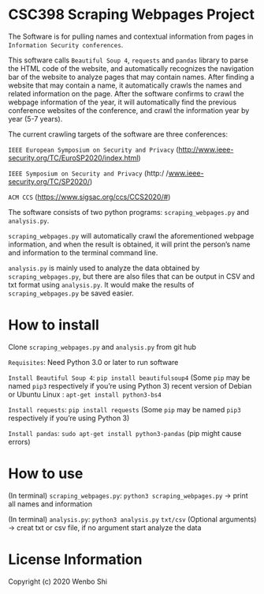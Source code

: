# CSC398 Scraping Webpages Project
The Software is for pulling names and contextual information from pages in `Information Security conferences`.

This software calls `Beautiful Soup 4`, `requests` and `pandas` library to parse the HTML code of the website, and automatically recognizes the navigation bar of the website to analyze pages that may contain names. After finding a website that may contain a name, it automatically crawls the names and related information on the page. After the software confirms to crawl the webpage information of the year, it will automatically find the previous conference websites of the conference, and crawl the information year by year (5-7 years). 

The current crawling targets of the software are three conferences:

`IEEE European Symposium on Security and Privacy` (http://www.ieee-security.org/TC/EuroSP2020/index.html)

`IEEE Symposium on Security and Privacy` (http:/ /www.ieee-security.org/TC/SP2020/)

`ACM CCS` (https://www.sigsac.org/ccs/CCS2020/#)

The software consists of two python programs: `scraping_webpages.py` and `analysis.py`. 

`scraping_webpages.py` will automatically crawl the aforementioned webpage information, and when the result is obtained, it will print the person’s name and information to the terminal command line. 

`analysis.py` is mainly used to analyze the data obtained by `scraping_webpages.py`, but there are also files that can be output in CSV and txt format using `analysis.py`. It would make the results of `scraping_webpages.py` be saved easier.

# How to install
Clone `scraping_webpages.py` and `analysis.py` from git hub

`Requisites`: Need Python 3.0 or later to run software

`Install Beautiful Soup 4`: `pip install beautifulsoup4` (Some `pip` may be named `pip3` respectively if you’re using Python 3)
recent version of Debian or Ubuntu Linux : `apt-get install python3-bs4`

`Install requests`: `pip install requests` (Some `pip` may be named `pip3` respectively if you’re using Python 3)

`Install pandas`: `sudo apt-get install python3-pandas` (pip might cause errors)

# How to use
(In terminal)
`scraping_webpages.py`: `python3 scraping_webpages.py`  -> print all names and information

(In terminal)
`analysis.py`: `python3 analysis.py` `txt/csv` (Optional arguments) -> creat txt or csv file, if no argument start analyze the data

# License Information
Copyright (c) 2020 Wenbo Shi
